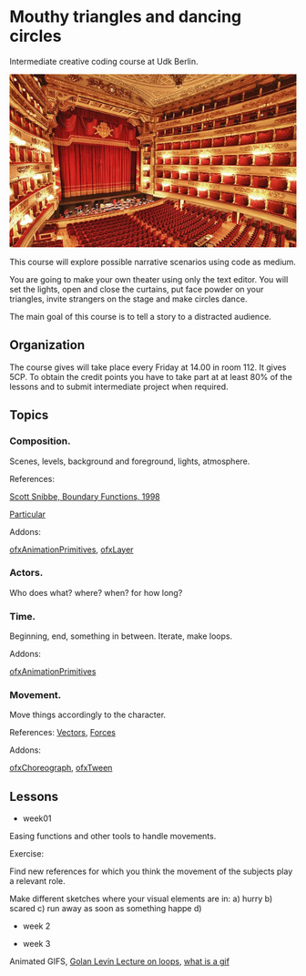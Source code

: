 # Mouthy triangles and dancing circles

Intermediate creative coding course at Udk Berlin.

![la scala theater, Milan](lascala-milan.jpg)

This course will explore possible narrative scenarios using code as medium.

You are going to make your own theater using only the text editor. You will set the lights, open and close the curtains, put face powder on your triangles, invite strangers on the stage and make circles dance.

The main goal of this course is to tell a story to a distracted audience.

## Organization
The course gives will take place every Friday at 14.00 in room 112. It gives 5CP. To obtain the credit points you have to take part at at least 80% of the lessons and to submit intermediate project when required.

## Topics

### Composition.
Scenes, levels, background and foreground, lights, atmosphere.

References:

[Scott Snibbe, Boundary Functions, 1998](https://www.snibbe.com/digital-art#/projects/interactive/boundaryfunctions/)

[Particular](http://funken.cl/particular/)

Addons:

[ofxAnimationPrimitives](https://github.com/edap/ofxAnimationPrimitives), [ofxLayer](https://github.com/satoruhiga/ofxLayer)



### Actors. 
Who does what? where? when? for how long?

### Time.
Beginning, end, something in between. Iterate, make loops.

Addons:

[ofxAnimationPrimitives](https://github.com/edap/ofxAnimationPrimitives)

### Movement.
Move things accordingly to the character.

References:
[Vectors](https://natureofcode.com/book/chapter-1-vectors/), [Forces](https://natureofcode.com/book/chapter-2-forces/)

Addons:

[ofxChoreograph](https://github.com/daitomanabe/ofxChoreograph), [ofxTween](https://github.com/arturoc/ofxTween)

## Lessons

- week01

Easing functions and other tools to handle movements.

Exercise: 

Find new references for which you think the movement of the subjects play a relevant role.

Make different sketches where your visual elements are in: a) hurry b) scared c) run away as soon as something happe d)



- week 2

- week 3

Animated GIFS, [Golan Levin Lecture on loops](https://github.com/golanlevin/lectures/tree/master/lecture_loops), [what is a gif](http://giflib.sourceforge.net/whatsinagif/bits_and_bytes.html)



